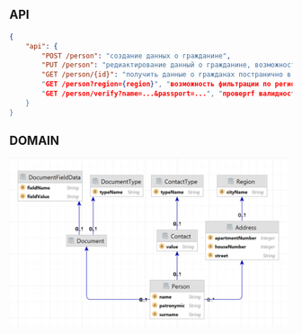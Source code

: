 ## API
``` json
{
    "api": {
        "POST /person": "создание данных о гражданине",
        "PUT /person": "редиактирование данный о гражданине, возможность скрыть его из общего списка",
        "GET /person/{id}": "получить данные о гражданах постранично в формате: id, ФИО, дата рождения, телефон, данные о основном документе, адрес регистрации,
        "GET /person?region={region}", "возможность фильтрации по региону",
        "GET /person/verify?name=...&passport=...", "проверrf валидности связки ФИО+паспорт"
    }
}
```

## DOMAIN
<img alt="img.png" height="300" src="src/main/resources/img/img.png" width="500"/>

